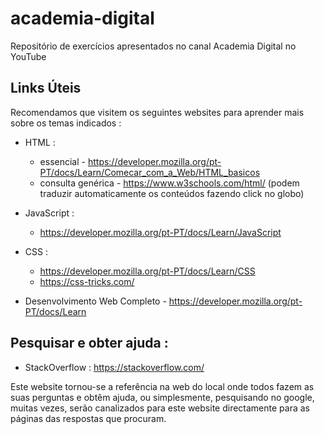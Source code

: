 # academia-digital
Repositório de exercícios apresentados no canal Academia Digital no YouTube

## Links Úteis

Recomendamos que visitem os seguintes websites para aprender mais sobre os temas indicados :

- HTML :
  - essencial - https://developer.mozilla.org/pt-PT/docs/Learn/Comecar_com_a_Web/HTML_basicos 
  - consulta genérica - https://www.w3schools.com/html/ (podem traduzir automaticamente os conteúdos fazendo click no globo)

- JavaScript : 
  - https://developer.mozilla.org/pt-PT/docs/Learn/JavaScript

- CSS :
  - https://developer.mozilla.org/pt-PT/docs/Learn/CSS
  - https://css-tricks.com/

- Desenvolvimento Web Completo - https://developer.mozilla.org/pt-PT/docs/Learn

## Pesquisar e obter ajuda :

- StackOverflow : https://stackoverflow.com/

Este website tornou-se a referência na web do local onde todos fazem as suas perguntas e obtêm ajuda, ou simplesmente, pesquisando no google, muitas vezes, serão canalizados para este website directamente para as páginas das respostas que procuram.
